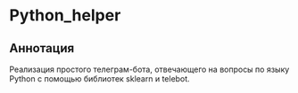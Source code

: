 # Python_helper
## Аннотация
Реализация простого телеграм-бота, отвечающего на вопросы по языку Python с помощью библиотек sklearn и telebot.
